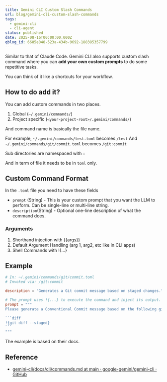 ```yaml
---
title: Gemini CLI Custom Slash Commands
url: blog/gemini-cli-custom-slash-commands
tags:
  - gemini-cli
  - cli-agent
status: published
date: 2025-08-16T00:00:00.000Z
qblog_id: 6685e848-523a-434b-9692-188385357799
---
```


Similar to that of Claude Code. Gemini CLI also supports custom slash command where you can **add your own custom prompts** to do some repetitive tasks.

You can think of it like a shortcuts for your workflow.

## How to do add it?
You can add custom commands in two places.
1. Global (`~/.gemini/commands/`)
2. Project specific (`<your-project-root>/.gemini/commands/`)

And command name is basically the file name.

For example, 
`~/.gemini/commands/test.toml` becomes `/test`
And `~/.gemini/commands/git/commit.toml` becomes `/git:commit`

Sub directories are namespaced with `:`

And in term of file it needs to be in `toml` only.

## Custom Command Format
In the `.toml` file you need to have these fields 

- `prompt` (String) - This is your custom prompt that you want the LLM to perform. Can be single-line or multi-line string.
- `description`(String) - Optional one-line description of what the command does.
 
### Arguments 
1. Shorthand injection with {{args}}
2. Default Argument Handling (arg 1, arg2, etc like in CLI apps)
3. Shell Commands with !{...}

## Example
````toml
# In: ~/.gemini/commands/git/commit.toml
# Invoked via: /git:commit

description = "Generates a Git commit message based on staged changes."

# The prompt uses !{...} to execute the command and inject its output.
prompt = """
Please generate a Conventional Commit message based on the following git diff:

```diff
!{git diff --staged}
```
"""
````
The example is based on their docs.

## Reference
- [gemini-cli/docs/cli/commands.md at main · google-gemini/gemini-cli · GitHub](https://github.com/google-gemini/gemini-cli/blob/main/docs/cli/commands.md#custom-commands)